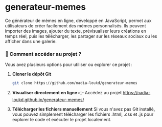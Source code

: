 # generateur-memes
Ce générateur de mèmes en ligne, développé en JavaScript, permet aux utilisateurs de créer facilement des mèmes personnalisés. Ils peuvent importer des images, ajouter du texte, prévisualiser leurs créations en temps réel, puis les télécharger, les partager sur les réseaux sociaux ou les afficher dans une galerie.

### 🚀 Comment accéder au projet ?

Vous avez plusieurs options pour utiliser ou explorer ce projet :

1. **Cloner le dépôt Git**  
   ```bash
   git clone https://github.com/nadia-loukd/generateur-memes

2. **Visualiser directement en ligne**
👉 Accédez au projet https://nadia-loukd.github.io/generateur-memes/

3. **Télécharger les fichiers manuellement**
Si vous n'avez pas Git installé, vous pouvez simplement télécharger les fichiers .html, .css et .js pour explorer le code et exécuter le projet localement.
